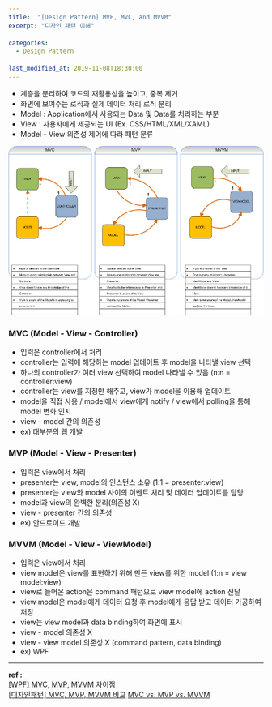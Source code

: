 ```yaml
---
title:  "[Design Pattern] MVP, MVC, and MVVM"
excerpt: "디자인 패턴 이해"

categories:
  - Design Pattern

last_modified_at: 2019-11-08T18:30:00
---
```


- 계층을 분리하여 코드의 재활용성을 높이고, 중복 제거
- 화면에 보여주는 로직과 실제 데이터 처리 로직 분리
- Model : Application에서 사용되는 Data 및 Data를 처리하는 부분
- View : 사용자에게 제공되는 UI (Ex. CSS/HTML/XML/XAML)
- Model - View 의존성 제어에 따라 패턴 분류


![Design Pattern types](/assets/images/posts/191108/design_pattern.png)

### MVC (Model - View - Controller)
- 입력은 controller에서 처리
- controller는 입력에 해당하는 model 업데이트 후 model을 나타낼 view 선택 
- 하나의 controller가 여러 view 선택하여 model 나타낼 수 있음 (n:n = controller:view)
- controller는 view를 지정만 해주고, view가 model을 이용해 업데이트
- model을 직접 사용 / model에서 view에게 notify / view에서 polling을 통해 model 변화 인지
- view - model 간의 의존성
- ex) 대부분의 웹 개발

### MVP (Model - View - Presenter)
- 입력은 view에서 처리
- presenter는 view, model의 인스턴스 소유 (1:1 = presenter:view)
- presenter는 view와 model 사이의 이벤트 처리 및 데이터 업데이트를 담당
- model과 view의 완벽한 분리(의존성 X)
- view - presenter 간의 의존성
- ex) 안드로이드 개발

### MVVM (Model - View - ViewModel)
- 입력은 view에서 처리
- view model은 view를 표현하기 위해 만든 view를 위한 model (1:n = view model:view)
- view로 들어온 action은 command 패턴으로 view model에 action 전달
- view model은 model에게 데이터 요청 후 model에게 응답 받고 데이터 가공하여 저장
- view는 view model과 data binding하여 화면에 표시
- view - model 의존성 X
- view - view model 의존성 X (command pattern, data binding)
- ex) WPF 

----
**ref :**  
[[WPF] MVC, MVP, MVVM 차이점](https://hackersstudy.tistory.com/71)  
[[디자인패턴] MVC, MVP, MVVM 비교](https://beomy.tistory.com/43)
[MVC vs. MVP vs. MVVM](https://academy.realm.io/kr/posts/eric-maxwell-mvc-mvp-and-mvvm-on-android/)

